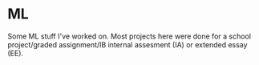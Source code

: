 # ML
Some ML stuff I've worked on. Most projects here were done for a school project/graded assignment/IB internal assesment (IA) or extended essay (EE). 